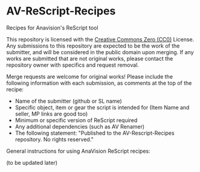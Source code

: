 # AV-ReScript-Recipes
Recipes for Anavision's ReScript tool

This repository is licensed with the <a href="https://creativecommons.org/public-domain/cc0/"> Creative Commons Zero (CC0)</a> License. Any submissions to this repository are expected to be the work of the submitter, and will be considered in the public domain upon merging.  If any works are submitted that are not original works, please contact the repository owner with specifics and request removal.

Merge requests are welcome for original works!  Please include the following information with each submission, as comments at the top of the recipe:

* Name of the submitter (github or SL name)
* Specific object, item or gear the script is intended for (Item Name and seller, MP links are good too)
* Minimum or specific version of ReScript required
* Any additional dependencies (such as AV Renamer)
* The following statement: "Published to the AV-Rescript-Recipes repository. No rights reserved."


General instructions for using AnaVision ReScript recipes:

(to be updated later)